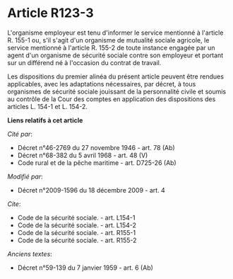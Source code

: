 # Article R123-3

L'organisme employeur est tenu d'informer le service mentionné à l'article R. 155-1 ou, s'il s'agit d'un organisme de
mutualité sociale agricole, le service mentionné à l'article R. 155-2 de toute instance engagée par un agent d'un organisme
de sécurité sociale contre son employeur et portant sur un différend né à l'occasion du contrat de travail. 

Les dispositions du premier alinéa du présent article peuvent être rendues applicables, avec les adaptations nécessaires, par
décret, à tous organismes de sécurité sociale jouissant de la personnalité civile et soumis au contrôle de la Cour des
comptes en application des dispositions des articles L. 154-1 et L. 154-2.

**Liens relatifs à cet article**

_Cité par_:

  - Décret n°46-2769 du 27 novembre 1946 - art. 78 (Ab)
  - Décret n°68-382 du 5 avril 1968 - art. 48 (V)
  - Code rural et de la pêche maritime - art. D725-26 (Ab)

_Modifié par_:

  - Décret n°2009-1596 du 18 décembre 2009 - art. 4

_Cite_:

  - Code de la sécurité sociale. - art. L154-1
  - Code de la sécurité sociale. - art. L154-2
  - Code de la sécurité sociale. - art. R155-1
  - Code de la sécurité sociale. - art. R155-2

_Anciens textes_:

  - Décret n°59-139 du 7 janvier 1959 - art. 6 (Ab)
